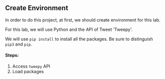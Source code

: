 <!--title={Create Environment}--> 

## Create Environment

In order to do this project, at first, we should create environment for this lab.

For this lab, we will use Python and the API of Tweet 'Tweepy'.

We will use `pip install` to install all the packages. Be sure to distinguish  `pip3` and `pip`.

#### Steps:

1. Access `tweepy` API
2. Load packages